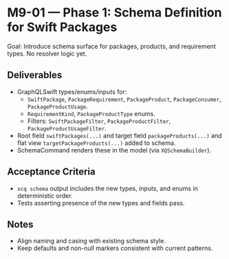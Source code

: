 # M9-01 — Phase 1: Schema Definition for Swift Packages

Goal: Introduce schema surface for packages, products, and requirement types. No resolver logic yet.

## Deliverables

- GraphQLSwift types/enums/inputs for:
  - `SwiftPackage`, `PackageRequirement`, `PackageProduct`, `PackageConsumer`, `PackageProductUsage`.
  - `RequirementKind`, `PackageProductType` enums.
  - Filters: `SwiftPackageFilter`, `PackageProductFilter`, `PackageProductUsageFilter`.
- Root field `swiftPackages(...)` and target field `packageProducts(...)` and flat view `targetPackageProducts(...)` added to schema.
- SchemaCommand renders these in the model (via `XQSchemaBuilder`).

## Acceptance Criteria

- `xcq schema` output includes the new types, inputs, and enums in deterministic order.
- Tests asserting presence of the new types and fields pass.

## Notes

- Align naming and casing with existing schema style.
- Keep defaults and non-null markers consistent with current patterns.

